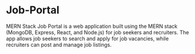 # Job-Portal
MERN Stack Job Portal is a web application built using the MERN stack (MongoDB, Express, React, and Node.js) for job seekers and recruiters. The app allows job seekers to search and apply for job vacancies, while recruiters can post and manage job listings.

